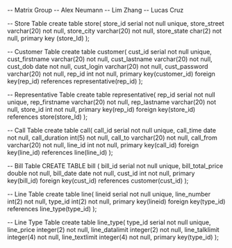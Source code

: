 -- Matrix Group
-- Alex Neumann
-- Lim Zhang
-- Lucas Cruz

-- Store Table
create table store(
store_id				serial		not null	unique,
store_street			varchar(20)	not null,
store_city				varchar(20)	not null,
store_state				char(2)		not null,
primary key (store_Id)
);

-- Customer Table
create table customer(
cust_id		 			serial   	not null  unique,
cust_firstname			varchar(20)	not null,
cust_lastname			varchar(20)	not null,
cust_dob				date		not null,
cust_login				varchar(20)	not null,
cust_password			varchar(20)	not null,
rep_id					int	not null,
primary key(customer_id)
foreign key(rep_id) references representative(rep_id)
);

-- Representative Table
create table representative(
rep_id					serial		not null	unique,
rep_firstname			varchar(20)	not null,
rep_lastname			varchar(20)	not null,
store_id				int			not null,
primary key(rep_id)
foreign key(store_id) references store(store_Id)
);

-- Call Table
create table call(
call_id					serial		not null	unique,
call_time				date		not null,
call_duration			int(5)		not null,
call_to					varchar(20)	not null,
call_from				varchar(20)	not null,
line_id					int			not null,
primary key(call_id)
foreign key(line_id) references line(line_id)
);

-- Bill Table
CREATE TABLE bill
(
bill_id					serial		not null 	unique,
bill_total_price		double		not null,
bill_date				date		not null,
cust_id					int			not null,
primary key(bill_id)
foreign key(cust_id) references customer(cust_id)
);

-- Line Table
create table line(
lineid					serial		not null	unique,
line_number				int(2)		not null,
type_id					int(2)		not null,
primary key(lineid)
foreign key(type_id) references line_type(type_id)
);

-- Line Type Table
create table line_type(
type_id					serial		not null	unique,
line_price				integer(2)	not null,
line_datalimit			integer(2)	not null,
line_talklimit			integer(4)	not null,
line_textlimit			integer(4)	not null,
primary key(type_id)
);


